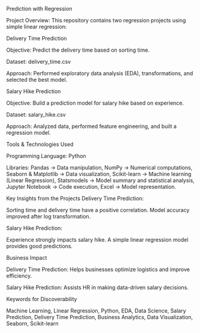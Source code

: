 Prediction with Regression

Project Overview:
This repository contains two regression projects using simple linear regression:

Delivery Time Prediction

Objective: Predict the delivery time based on sorting time.

Dataset: delivery_time.csv

Approach: Performed exploratory data analysis (EDA), transformations, and selected the best model.


Salary Hike Prediction

Objective: Build a prediction model for salary hike based on experience.

Dataset: salary_hike.csv

Approach: Analyzed data, performed feature engineering, and built a regression model.


Tools & Technologies Used

Programming Language: Python

Libraries:
Pandas → Data manipulation,
NumPy → Numerical computations,
Seaborn & Matplotlib → Data visualization,
Scikit-learn → Machine learning (Linear Regression),
Statsmodels → Model summary and statistical analysis,
Jupyter Notebook → Code execution,
Excel → Model representation.


Key Insights from the Projects
Delivery Time Prediction:

Sorting time and delivery time have a positive correlation.
Model accuracy improved after log transformation.

Salary Hike Prediction:

Experience strongly impacts salary hike.
A simple linear regression model provides good predictions.


Business Impact

Delivery Time Prediction: Helps businesses optimize logistics and improve efficiency.

Salary Hike Prediction: Assists HR in making data-driven salary decisions.


Keywords for Discoverability

Machine Learning, Linear Regression, Python, EDA, Data Science, Salary Prediction, Delivery Time Prediction, Business Analytics, Data Visualization, Seaborn, Scikit-learn
